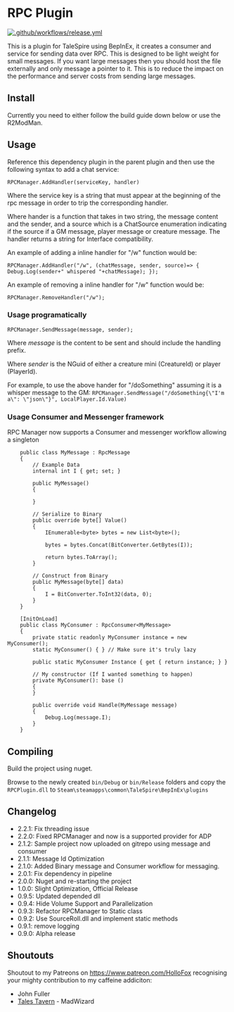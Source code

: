 # RPC Plugin
[![.github/workflows/release.yml](https://github.com/TaleSpire-Modding/RPCPlugin/actions/workflows/release.yml/badge.svg)](https://github.com/TaleSpire-Modding/RPCPlugin/actions/workflows/release.yml)

This is a plugin for TaleSpire using BepInEx, it creates a consumer and service for sending data over RPC. This is designed to be light weight for small messages. If you want large messages then you should host the file externally and only message a pointer to it. This is to reduce the impact on the performance and server costs from sending large messages.

## Install

Currently you need to either follow the build guide down below or use the R2ModMan.

## Usage

Reference this dependency plugin in the parent plugin and then use the following syntax to add a chat
service:

```RPCManager.AddHandler(serviceKey, handler)```

Where the service key is a string that must appear at the beginning of the rpc message in order to trip the corresponding handler.

Where hander is a function that takes in two string, the message content and the sender, and a source which is a ChatSource enumeration indicating if the source if a GM message, player message or creature message. The handler returns a string for Interface compatibility.

An example of adding a inline handler for "/w" function would be:

``RPCManager.AddHandler("/w", (chatMessage, sender, source)=> { Debug.Log(sender+" whispered "+chatMessage); });``

An example of removing a inline handler for "/w" function would be:

``RPCManager.RemoveHandler("/w");``

### Usage programatically

``RPCManager.SendMessage(message, sender);``

Where *message* is the content to be sent and should include the handling prefix.

Where *sender* is the NGuid of either a creature mini (CreatureId) or player (PlayerId).

For example, to use the above hander for "/doSomething" assuming it is a whisper message to the GM:
``RPCManager.SendMessage("/doSomething{\"I'm a\": \"json\"}", LocalPlayer.Id.Value)``


### Usage Consumer and Messenger framework
RPC Manager now supports a Consumer and messenger workflow allowing a singleton 
```CSharp
    public class MyMessage : RpcMessage
    {
        // Example Data
        internal int I { get; set; }

        public MyMessage()
        {

        }

        // Serialize to Binary
        public override byte[] Value()
        {
            IEnumerable<byte> bytes = new List<byte>();

            bytes = bytes.Concat(BitConverter.GetBytes(I));

            return bytes.ToArray();
        }

        // Construct from Binary
        public MyMessage(byte[] data)
        {
            I = BitConverter.ToInt32(data, 0);
        }
    }

    [InitOnLoad]
    public class MyConsumer : RpcConsumer<MyMessage>
    {
        private static readonly MyConsumer instance = new MyConsumer();
        static MyConsumer() { } // Make sure it's truly lazy

        public static MyConsumer Instance { get { return instance; } }

        // My constructor (If I wanted something to happen)
        private MyConsumer(): base ()
        {
        }

        public override void Handle(MyMessage message)
        {
            Debug.Log(message.I);
        }
    }
```

## Compiling

Build the project using nuget.

Browse to the newly created ```bin/Debug``` or ```bin/Release``` folders and copy the ```RPCPlugin.dll``` to ```Steam\steamapps\common\TaleSpire\BepInEx\plugins```

## Changelog
- 2.2.1: Fix threading issue
- 2.2.0: Fixed RPCManager and now is a supported provider for ADP
- 2.1.2: Sample project now uploaded on gitrepo using message and consumer
- 2.1.1: Message Id Optimization
- 2.1.0: Added Binary message and Consumer workflow for messaging.
- 2.0.1: Fix dependency in pipeline
- 2.0.0: Nuget and re-starting the project
- 1.0.0: Slight Optimization, Official Release
- 0.9.5: Updated depended dll
- 0.9.4: Hide Volume Support and Parallelization
- 0.9.3: Refactor RPCManager to Static class
- 0.9.2: Use SourceRoll.dll and implement static methods
- 0.9.1: remove logging
- 0.9.0: Alpha release

## Shoutouts
Shoutout to my Patreons on https://www.patreon.com/HolloFox recognising your
mighty contribution to my caffeine addiciton:
- John Fuller
- [Tales Tavern](https://talestavern.com/) - MadWizard
